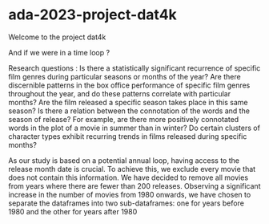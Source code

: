 # ada-2023-project-dat4k
Welcome to the project dat4k


And if we were in a time loop ?


Research questions :
Is there a statistically significant recurrence of specific film genres during particular seasons or months of the year? 
Are there discernible patterns in the box office performance of specific film genres throughout the year, and do these patterns correlate with particular months?
Are the film released a specific season takes place in this same season?
Is there a relation between the connotation of the words and the season of release? For example, are there more positively connotated words in the plot of a movie in summer than in winter?
Do certain clusters of character types exhibit recurring trends in films released during specific months? 






As our study is based on a potential annual loop, having access to the release month date is crucial. To achieve this, we exclude every movie that does not contain this information. We have decided to remove all movies from years where there are fewer than 200 releases. Observing a significant increase in the number of movies from 1980 onwards, we have chosen to separate the dataframes into two sub-dataframes: one for years before 1980 and the other for years after 1980


